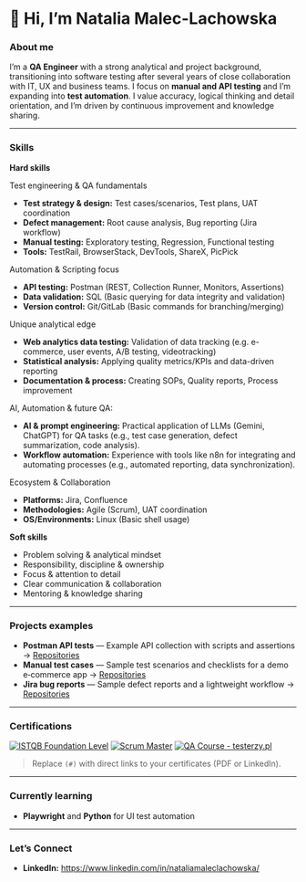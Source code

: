 # 👋 Hi, I’m Natalia Malec-Lachowska

### About me
I’m a **QA Engineer** with a strong analytical and project background, transitioning into software testing after several years of close collaboration with IT, UX and business teams. I focus on **manual and API testing** and I’m expanding into **test automation**. I value accuracy, logical thinking and detail orientation, and I’m driven by continuous improvement and knowledge sharing.

---

### Skills

**Hard skills** 

Test engineering & QA fundamentals
- **Test strategy & design:** Test cases/scenarios, Test plans, UAT coordination
- **Defect management:** Root cause analysis, Bug reporting (Jira workflow)
- **Manual testing:** Exploratory testing, Regression, Functional testing
- **Tools:** TestRail, BrowserStack, DevTools, ShareX, PicPick

Automation & Scripting focus
- **API testing:** Postman (REST, Collection Runner, Monitors, Assertions)
- **Data validation:** SQL (Basic querying for data integrity and validation)
- **Version control:** Git/GitLab (Basic commands for branching/merging)

Unique analytical edge
- **Web analytics data testing:** Validation of data tracking (e.g. e-commerce, user events, A/B testing, videotracking)
- **Statistical analysis:** Applying quality metrics/KPIs and data-driven reporting
- **Documentation & process:** Creating SOPs, Quality reports, Process improvement

AI, Automation & future QA:
- **AI & prompt engineering:** Practical application of LLMs (Gemini, ChatGPT) for QA tasks (e.g., test case generation, defect summarization, code analysis).
- **Workflow automation:** Experience with tools like n8n for integrating and automating processes (e.g., automated reporting, data synchronization).

Ecosystem & Collaboration
- **Platforms:** Jira, Confluence
- **Methodologies:** Agile (Scrum), UAT coordination
- **OS/Environments:** Linux (Basic shell usage)


**Soft skills**

- Problem solving & analytical mindset
- Responsibility, discipline & ownership
- Focus & attention to detail
- Clear communication & collaboration
- Mentoring & knowledge sharing

---

### Projects examples
- **Postman API tests** — Example API collection with scripts and assertions → [Repositories](https://github.com/natmaleclachowska/postman-api-tests)
- **Manual test cases** — Sample test scenarios and checklists for a demo e‑commerce app → [Repositories](https://github.com/natmaleclachowska/manual-test-cases-project)
- **Jira bug reports** — Sample defect reports and a lightweight workflow → [Repositories](https://github.com/natmaleclachowska/jira-bug-reports-project)

---

### Certifications
[![ISTQB Foundation Level](https://img.shields.io/badge/ISTQB-Foundation%20Level-blue)](#)
[![Scrum Master](https://img.shields.io/badge/Scrum-Master-green)](#)
[![QA Course - testerzy.pl](https://img.shields.io/badge/Course-Testerzy.pl-orange)](#)

> Replace `(#)` with direct links to your certificates (PDF or LinkedIn).

---

### Currently learning
- **Playwright** and **Python** for UI test automation

---

### Let’s Connect
- **LinkedIn:** https://www.linkedin.com/in/nataliamaleclachowska/
